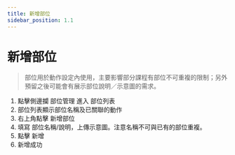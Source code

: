 ```yaml
---
title: 新增部位
sidebar_position: 1.1
---
```


# 新增部位

> 部位用於動作設定內使用，主要影響部分課程有部位不可重複的限制；另外預留之後可能會有展示部位說明／示意圖的需求。

1. 點擊側邊攔 部位管理 進入 部位列表
2. 部位列表顯示部位名稱及已關聯的動作
3. 右上角點擊 新增部位
4. 填寫 部位名稱/說明，上傳示意圖。注意名稱不可與已有的部位重複。
5. 點擊 新增
6. 新增成功
